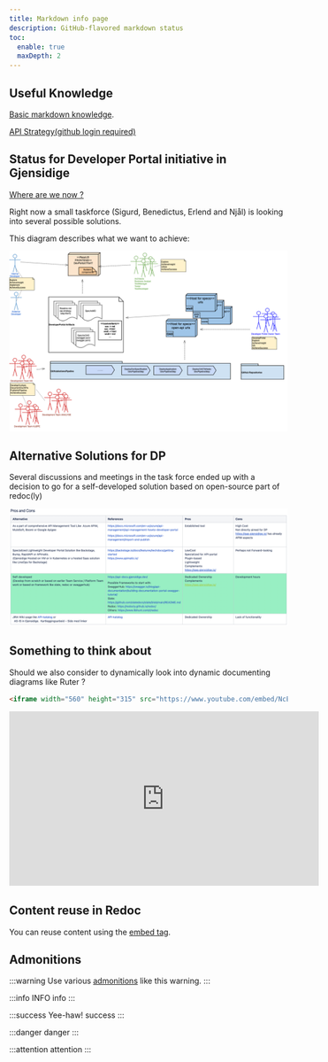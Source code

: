 ```yaml
---
title: Markdown info page
description: GitHub-flavored markdown status
toc:
  enable: true
  maxDepth: 2
---
```

## Useful Knowledge

[Basic markdown knowledge](https://docs.redoc.ly/developer-portal/markdown/).

[API Strategy(github login required)](https://github.com/gjensidige/integration-api-strategy)

## Status for Developer Portal initiative in Gjensidige


[Where are we now ?](./plain.md)


Right now a small  taskforce (Sigurd, Benedictus, Erlend and Njål) is looking into
several possible solutions.

This diagram describes what we want to achieve:





![DP Target Solution](./images/dp-target-solution.png)



## Alternative Solutions for DP

Several discussions and meetings in the task force ended up with a decision to
go for a self-developed solution based on open-source part of redoc(ly)

![DP Target Solution](./images/dp-alternative-solutions.png)


## Something to think about

Should we also consider to dynamically look into dynamic documenting diagrams like
Ruter ?

```html
<iframe width="560" height="315" src="https://www.youtube.com/embed/NcEHOlnAY6A" frameborder="0" allow="accelerometer; autoplay; encrypted-media; gyroscope; picture-in-picture" allowfullscreen></iframe>
```


<iframe width="560" height="315" src="https://www.youtube.com/embed/NcEHOlnAY6A" frameborder="0" allow="accelerometer; autoplay; encrypted-media; gyroscope; picture-in-picture" allowfullscreen></iframe>

## Content reuse in Redoc

You can reuse content using the [embed tag](https://redoc.ly/docs/developer-portal/guides/reusing-content/).

## Admonitions

:::warning
Use various [admonitions](https://redoc.ly/docs/developer-portal/markdown/#admonitions) like this warning.
:::

:::info INFO
info
:::

:::success Yee-haw!
success
:::

:::danger
danger
:::

:::attention
attention
:::
